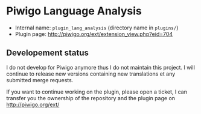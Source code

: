 # Piwigo Language Analysis

* Internal name: `plugin_lang_analysis` (directory name in `plugins/`)
* Plugin page: http://piwigo.org/ext/extension_view.php?eid=704

## Developement status

I do not develop for Piwigo anymore thus I do not maintain this project. I will continue to release new versions containing new translations et any submitted merge requests.

If you want to continue working on the plugin, please open a ticket, I can transfer you the ownership of the repository and the plugin page on http://piwigo.org/ext/